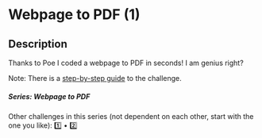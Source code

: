 Webpage to PDF (1)
===

## Description

Thanks to Poe I coded a webpage to PDF in seconds! I am genius right?

Note: There is a [step-by-step guide](https://hackmd.io/@blackb6a/hkcert-ctf-2024-ii-en-07128acbc80dd0a4) to the challenge.
##### Series: Webpage to PDF

Other challenges in this series (not dependent on each other, start with the one you like): [1️⃣](/challenges/833501209) • [2️⃣](/challenges/318612757)
